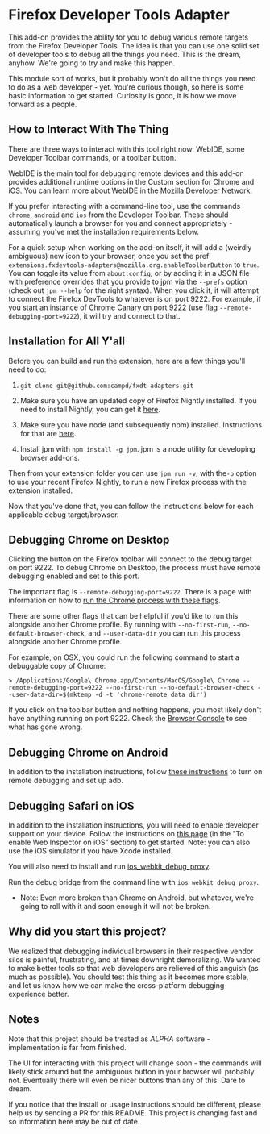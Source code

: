 Firefox Developer Tools Adapter
===============================

This add-on provides the ability for you to debug various remote targets from the Firefox Developer Tools. The idea is that you can use one solid set of developer tools to debug all the things you need. This is the dream, anyhow. We're going to try and make this happen.

This module sort of works, but it probably won't do all the things you need to do as a web developer - yet.  You're curious though, so here is some basic information to get started.  Curiosity is good, it is how we move forward as a people.

How to Interact With The Thing
------------------------------

There are three ways to interact with this tool right now: WebIDE, some Developer Toolbar commands, or a toolbar button.

WebIDE is the main tool for debugging remote devices and this add-on provides additional runtime options in the Custom section for Chrome and iOS. You can learn more about WebIDE in the [Mozilla Developer Network](https://developer.mozilla.org/docs/Tools/WebIDE).

If you prefer interacting with a command-line tool, use the commands `chrome`, `android` and `ios` from the Developer Toolbar. These should automatically launch a browser for you and connect appropriately - assuming you've met the installation requirements below.

For a quick setup when working on the add-on itself, it will add a (weirdly ambiguous) new icon to your browser, once you set the pref `extensions.fxdevtools-adapters@mozilla.org.enableToolbarButton` to `true`. You can toggle its value from `about:config`, or by adding it in a JSON file with preference overrides that you provide to jpm via the `--prefs` option (check out `jpm --help` for the right syntax). When you click it, it will attempt to connect the Firefox DevTools to whatever is on port 9222. For example, if you start an instance of Chrome Canary on port 9222 (use flag `--remote-debugging-port=9222`), it will try and connect to that.


Installation for All Y'all
------------------

Before you can build and run the extension, here are a few things you'll need to do:

1. `git clone git@github.com:campd/fxdt-adapters.git`

2. Make sure you have an updated copy of Firefox Nightly installed. If you need to install Nightly, you can get it [here](https://nightly.mozilla.org/).

3. Make sure you have node (and subsequently npm) installed. Instructions for that are [here](http://nodejs.org/download/).

4. Install jpm with `npm install -g jpm`. jpm is a node utility for developing browser add-ons.

Then from your extension folder you can use `jpm run -v`, with the`-b` option to use your recent Firefox Nightly, to run a new Firefox process with the extension installed.

Now that you've done that, you can follow the instructions below for each applicable debug target/browser.


Debugging Chrome on Desktop
-----------------

Clicking the button on the Firefox toolbar will connect to the debug target on port 9222.  To debug Chrome on Desktop, the process must have remote debugging enabled and set to this port.

The important flag is `--remote-debugging-port=9222`.  There is a page with information on how to [run the Chrome process with these flags](http://www.chromium.org/developers/how-tos/run-chromium-with-flags).

There are some other flags that can be helpful if you'd like to run this alongside another Chrome profile.  By running with `--no-first-run`, `--no-default-browser-check`, and `--user-data-dir` you can run this process alongside another Chrome profile.

For example, on OSX, you could run the following command to start a debuggable copy of Chrome:

    > /Applications/Google\ Chrome.app/Contents/MacOS/Google\ Chrome --remote-debugging-port=9222 --no-first-run --no-default-browser-check --user-data-dir=$(mktemp -d -t 'chrome-remote_data_dir')

If you click on the toolbar button and nothing happens, you most likely don't have anything running on port 9222.  Check the [Browser Console](https://developer.mozilla.org/en-US/docs/Tools/Browser_Console) to see what has gone wrong.

Debugging Chrome on Android
-----------------

In addition to the installation instructions, follow [these instructions](https://developer.chrome.com/devtools/docs/remote-debugging-legacy) to turn on remote debugging and set up adb.

Debugging Safari on iOS
-------------

In addition to the installation instructions, you will need to enable developer support on your device. Follow the instructions on [this page](https://developer.apple.com/library/mac/documentation/AppleApplications/Conceptual/Safari_Developer_Guide/GettingStarted/GettingStarted.html) (in the "To enable Web Inspector on iOS" section) to get started.  Note: you can also use the iOS simulator if you have Xcode installed.

You will also need to install and run [ios_webkit_debug_proxy](https://github.com/google/ios-webkit-debug-proxy).

Run the debug bridge from the command line with `ios_webkit_debug_proxy`.

* Note: Even more broken than Chrome on Android, but whatever, we're going to roll with it and soon enough it will not be broken.

Why did you start this project?
-------------------------------

We realized that debugging individual browsers in their respective vendor silos is painful, frustrating, and at times downright demoralizing. We wanted to make better tools so that web developers are relieved of this anguish (as much as possible). You should test this thing as it becomes more stable, and let us know how we can make the cross-platform debugging experience better.

Notes
-----

Note that this project should be treated as _ALPHA_ software - implementation is far from finished.

The UI for interacting with this project will change soon - the commands will likely stick around but the ambiguous button in your browser will probably not. Eventually there will even be nicer buttons than any of this. Dare to dream.

If you notice that the install or usage instructions should be different, please help us by sending a PR for this README. This project is changing fast and so information here may be out of date.
